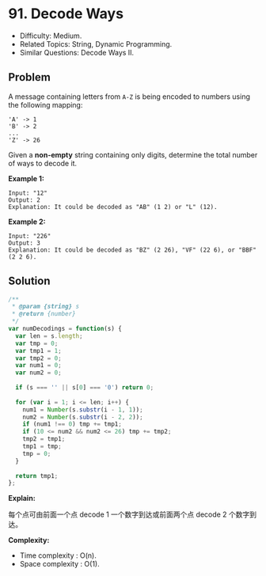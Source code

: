 # 91. Decode Ways

- Difficulty: Medium.
- Related Topics: String, Dynamic Programming.
- Similar Questions: Decode Ways II.

## Problem

A message containing letters from ```A-Z``` is being encoded to numbers using the following mapping:

```
'A' -> 1
'B' -> 2
...
'Z' -> 26
```

Given a **non-empty** string containing only digits, determine the total number of ways to decode it.

**Example 1:**

```
Input: "12"
Output: 2
Explanation: It could be decoded as "AB" (1 2) or "L" (12).
```

**Example 2:**

```
Input: "226"
Output: 3
Explanation: It could be decoded as "BZ" (2 26), "VF" (22 6), or "BBF" (2 2 6).
```

## Solution

```javascript
/**
 * @param {string} s
 * @return {number}
 */
var numDecodings = function(s) {
  var len = s.length;
  var tmp = 0;
  var tmp1 = 1;
  var tmp2 = 0;
  var num1 = 0;
  var num2 = 0;
  
  if (s === '' || s[0] === '0') return 0;
  
  for (var i = 1; i <= len; i++) {
    num1 = Number(s.substr(i - 1, 1));
    num2 = Number(s.substr(i - 2, 2));
    if (num1 !== 0) tmp += tmp1;
    if (10 <= num2 && num2 <= 26) tmp += tmp2;
    tmp2 = tmp1;
    tmp1 = tmp;
    tmp = 0;
  }
  
  return tmp1;
};
```

**Explain:**

每个点可由前面一个点 decode 1 一个数字到达或前面两个点 decode 2 个数字到达。

**Complexity:**

* Time complexity : O(n).
* Space complexity : O(1).

